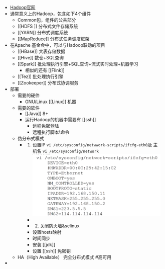 - [Hadoop官网](https://hadoop.apache.org/)
- 通常意义上的Hadoop，包含如下4个组件
	- Common包，组件的公共部分
	- [[HDFS ]] 分布式文件存储系统
	- [[YARN]] 分布式调度系统
	- [[MapReduce]] 分布式任务调度框架
- 在Apache 基金会中，可以与Hadoop联动的项目
	- [[HBase]] 大表存储数据
	- [[Hive]] 数仓+SQL查询
	- [[Spark]] 批处理执行引擎+SQL查询+流式实时处理+机器学习
		- 相似的还有 [[Flink]]
	- [[Tez]] 批处理执行引擎
	- [[Zookeeper]] 分布式协调服务
- 部署
	- 需要的硬件
		- GNU/Linux [[Linux]] 机器
	- 需要的软件
		- [[Java]] 8+
		- 运行Hadoop的机器中需要有 [[ssh]]
			- 远程免密登陆
			- 远程执行脚本\命令
	- 伪分布式模式
		- 1. 设置IP `vi /etc/sysconfig/netwwork-scripts/ifcfg-eth0`及 主机名 `vi /etc/sysconfig/network`
		  ![image.png](../assets/image_1647159484653_0.png)
			-
			- 2. 关闭防火墙&selinux
			- 设置hosts映射
			- 时间同步
			- 安装 [[jdk]]
			- 设置 [[ssh]] 免密钥
	- HA（High Available） 完全分布式模式 #高可用
-
